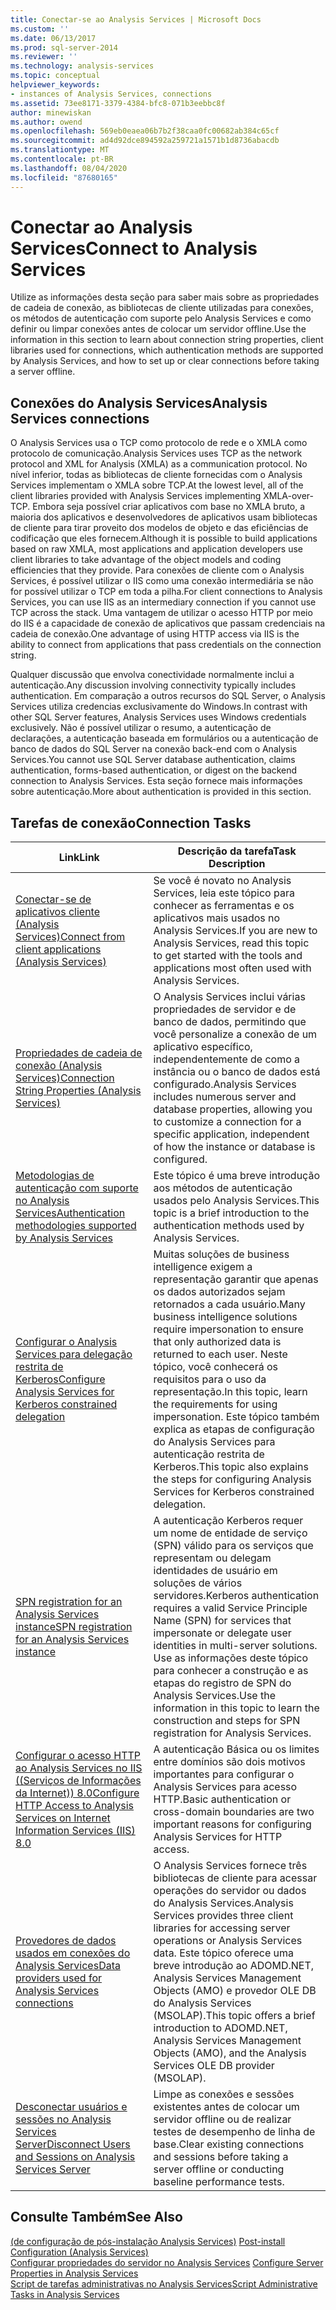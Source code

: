 ```yaml
---
title: Conectar-se ao Analysis Services | Microsoft Docs
ms.custom: ''
ms.date: 06/13/2017
ms.prod: sql-server-2014
ms.reviewer: ''
ms.technology: analysis-services
ms.topic: conceptual
helpviewer_keywords:
- instances of Analysis Services, connections
ms.assetid: 73ee8171-3379-4384-bfc8-071b3eebbc8f
author: minewiskan
ms.author: owend
ms.openlocfilehash: 569eb0eaea06b7b2f38caa0fc00682ab384c65cf
ms.sourcegitcommit: ad4d92dce894592a259721a1571b1d8736abacdb
ms.translationtype: MT
ms.contentlocale: pt-BR
ms.lasthandoff: 08/04/2020
ms.locfileid: "87680165"
---
```

# <a name="connect-to-analysis-services"></a><span data-ttu-id="4e4e2-102">Conectar ao Analysis Services</span><span class="sxs-lookup"><span data-stu-id="4e4e2-102">Connect to Analysis Services</span></span>
  <span data-ttu-id="4e4e2-103">Utilize as informações desta seção para saber mais sobre as propriedades de cadeia de conexão, as bibliotecas de cliente utilizadas para conexões, os métodos de autenticação com suporte pelo Analysis Services e como definir ou limpar conexões antes de colocar um servidor offline.</span><span class="sxs-lookup"><span data-stu-id="4e4e2-103">Use the information in this section to learn about connection string properties, client libraries used for connections, which authentication methods are supported by Analysis Services, and how to set up or clear connections before taking a server offline.</span></span>  
  
## <a name="analysis-services-connections"></a><span data-ttu-id="4e4e2-104">Conexões do Analysis Services</span><span class="sxs-lookup"><span data-stu-id="4e4e2-104">Analysis Services connections</span></span>  
 <span data-ttu-id="4e4e2-105">O Analysis Services usa o TCP como protocolo de rede e o XMLA como protocolo de comunicação.</span><span class="sxs-lookup"><span data-stu-id="4e4e2-105">Analysis Services uses TCP as the network protocol and XML for Analysis (XMLA) as a communication protocol.</span></span> <span data-ttu-id="4e4e2-106">No nível inferior, todas as bibliotecas de cliente fornecidas com o Analysis Services implementam o XMLA sobre TCP.</span><span class="sxs-lookup"><span data-stu-id="4e4e2-106">At the lowest level, all of the client libraries provided with Analysis Services implementing XMLA-over-TCP.</span></span> <span data-ttu-id="4e4e2-107">Embora seja possível criar aplicativos com base no XMLA bruto, a maioria dos aplicativos e desenvolvedores de aplicativos usam bibliotecas de cliente para tirar proveito dos modelos de objeto e das eficiências de codificação que eles fornecem.</span><span class="sxs-lookup"><span data-stu-id="4e4e2-107">Although it is possible to build applications based on raw XMLA, most applications and application developers use client libraries to take advantage of the object models and coding efficiencies that they provide.</span></span> <span data-ttu-id="4e4e2-108">Para conexões de cliente com o Analysis Services, é possível utilizar o IIS como uma conexão intermediária se não for possível utilizar o TCP em toda a pilha.</span><span class="sxs-lookup"><span data-stu-id="4e4e2-108">For client connections to Analysis Services, you can use IIS as an intermediary connection if you cannot use TCP across the stack.</span></span> <span data-ttu-id="4e4e2-109">Uma vantagem de utilizar o acesso HTTP por meio do IIS é a capacidade de conexão de aplicativos que passam credenciais na cadeia de conexão.</span><span class="sxs-lookup"><span data-stu-id="4e4e2-109">One advantage of using HTTP access via IIS is the ability to connect from applications that pass credentials on the connection string.</span></span>  
  
 <span data-ttu-id="4e4e2-110">Qualquer discussão que envolva conectividade normalmente inclui a autenticação.</span><span class="sxs-lookup"><span data-stu-id="4e4e2-110">Any discussion involving connectivity typically includes authentication.</span></span> <span data-ttu-id="4e4e2-111">Em comparação a outros recursos do SQL Server, o Analysis Services utiliza credencias exclusivamente do Windows.</span><span class="sxs-lookup"><span data-stu-id="4e4e2-111">In contrast with other SQL Server features, Analysis Services uses Windows credentials exclusively.</span></span> <span data-ttu-id="4e4e2-112">Não é possível utilizar o resumo, a autenticação de declarações, a autenticação baseada em formulários ou a autenticação de banco de dados do SQL Server na conexão back-end com o Analysis Services.</span><span class="sxs-lookup"><span data-stu-id="4e4e2-112">You cannot use SQL Server database authentication, claims authentication, forms-based authentication, or digest on the backend connection to Analysis Services.</span></span> <span data-ttu-id="4e4e2-113">Esta seção fornece mais informações sobre autenticação.</span><span class="sxs-lookup"><span data-stu-id="4e4e2-113">More about authentication is provided in this section.</span></span>  
  
##  <a name="connection-tasks"></a><a name="bkmk_clientApps"></a> <span data-ttu-id="4e4e2-114">Tarefas de conexão</span><span class="sxs-lookup"><span data-stu-id="4e4e2-114">Connection Tasks</span></span>  
  
|<span data-ttu-id="4e4e2-115">Link</span><span class="sxs-lookup"><span data-stu-id="4e4e2-115">Link</span></span>|<span data-ttu-id="4e4e2-116">Descrição da tarefa</span><span class="sxs-lookup"><span data-stu-id="4e4e2-116">Task Description</span></span>|  
|----------|----------------------|  
|[<span data-ttu-id="4e4e2-117">Conectar-se de aplicativos cliente &#40;Analysis Services&#41;</span><span class="sxs-lookup"><span data-stu-id="4e4e2-117">Connect from client applications &#40;Analysis Services&#41;</span></span>](connect-from-client-applications-analysis-services.md)|<span data-ttu-id="4e4e2-118">Se você é novato no Analysis Services, leia este tópico para conhecer as ferramentas e os aplicativos mais usados no Analysis Services.</span><span class="sxs-lookup"><span data-stu-id="4e4e2-118">If you are new to Analysis Services, read this topic to get started with the tools and applications most often used with Analysis Services.</span></span>|  
|[<span data-ttu-id="4e4e2-119">Propriedades de cadeia de conexão &#40;Analysis Services&#41;</span><span class="sxs-lookup"><span data-stu-id="4e4e2-119">Connection String Properties &#40;Analysis Services&#41;</span></span>](connection-string-properties-analysis-services.md)|<span data-ttu-id="4e4e2-120">O Analysis Services inclui várias propriedades de servidor e de banco de dados, permitindo que você personalize a conexão de um aplicativo específico, independentemente de como a instância ou o banco de dados está configurado.</span><span class="sxs-lookup"><span data-stu-id="4e4e2-120">Analysis Services includes numerous server and database properties, allowing you to customize a connection for a specific application, independent of how the instance or database is configured.</span></span>|  
|[<span data-ttu-id="4e4e2-121">Metodologias de autenticação com suporte no Analysis Services</span><span class="sxs-lookup"><span data-stu-id="4e4e2-121">Authentication methodologies supported by Analysis Services</span></span>](authentication-methodologies-supported-by-analysis-services.md)|<span data-ttu-id="4e4e2-122">Este tópico é uma breve introdução aos métodos de autenticação usados pelo Analysis Services.</span><span class="sxs-lookup"><span data-stu-id="4e4e2-122">This topic is a brief introduction to the authentication methods used by Analysis Services.</span></span>|  
|[<span data-ttu-id="4e4e2-123">Configurar o Analysis Services para delegação restrita de Kerberos</span><span class="sxs-lookup"><span data-stu-id="4e4e2-123">Configure Analysis Services for Kerberos constrained delegation</span></span>](configure-analysis-services-for-kerberos-constrained-delegation.md)|<span data-ttu-id="4e4e2-124">Muitas soluções de business intelligence exigem a representação garantir que apenas os dados autorizados sejam retornados a cada usuário.</span><span class="sxs-lookup"><span data-stu-id="4e4e2-124">Many business intelligence solutions require impersonation to ensure that only authorized data is returned to each user.</span></span> <span data-ttu-id="4e4e2-125">Neste tópico, você conhecerá os requisitos para o uso da representação.</span><span class="sxs-lookup"><span data-stu-id="4e4e2-125">In this topic, learn the requirements for using impersonation.</span></span> <span data-ttu-id="4e4e2-126">Este tópico também explica as etapas de configuração do Analysis Services para autenticação restrita de Kerberos.</span><span class="sxs-lookup"><span data-stu-id="4e4e2-126">This topic also explains the steps for configuring Analysis Services for Kerberos constrained delegation.</span></span>|  
|[<span data-ttu-id="4e4e2-127">SPN registration for an Analysis Services instance</span><span class="sxs-lookup"><span data-stu-id="4e4e2-127">SPN registration for an Analysis Services instance</span></span>](spn-registration-for-an-analysis-services-instance.md)|<span data-ttu-id="4e4e2-128">A autenticação Kerberos requer um nome de entidade de serviço (SPN) válido para os serviços que representam ou delegam identidades de usuário em soluções de vários servidores.</span><span class="sxs-lookup"><span data-stu-id="4e4e2-128">Kerberos authentication requires a valid Service Principle Name (SPN) for services that impersonate or delegate user identities in multi-server solutions.</span></span> <span data-ttu-id="4e4e2-129">Use as informações deste tópico para conhecer a construção e as etapas do registro de SPN do Analysis Services.</span><span class="sxs-lookup"><span data-stu-id="4e4e2-129">Use the information in this topic to learn the construction and steps for SPN registration for Analysis Services.</span></span>|  
|[<span data-ttu-id="4e4e2-130">Configurar o acesso HTTP ao Analysis Services no IIS &#40;(Serviços de Informações da Internet)&#41; 8.0</span><span class="sxs-lookup"><span data-stu-id="4e4e2-130">Configure HTTP Access to Analysis Services on Internet Information Services &#40;IIS&#41; 8.0</span></span>](configure-http-access-to-analysis-services-on-iis-8-0.md)|<span data-ttu-id="4e4e2-131">A autenticação Básica ou os limites entre domínios são dois motivos importantes para configurar o Analysis Services para acesso HTTP.</span><span class="sxs-lookup"><span data-stu-id="4e4e2-131">Basic authentication or cross-domain boundaries are two important reasons for configuring Analysis Services for HTTP access.</span></span>|  
|[<span data-ttu-id="4e4e2-132">Provedores de dados usados em conexões do Analysis Services</span><span class="sxs-lookup"><span data-stu-id="4e4e2-132">Data providers used for Analysis Services connections</span></span>](data-providers-used-for-analysis-services-connections.md)|<span data-ttu-id="4e4e2-133">O Analysis Services fornece três bibliotecas de cliente para acessar operações do servidor ou dados do Analysis Services.</span><span class="sxs-lookup"><span data-stu-id="4e4e2-133">Analysis Services provides three client libraries for accessing server operations or Analysis Services data.</span></span> <span data-ttu-id="4e4e2-134">Este tópico oferece uma breve introdução ao ADOMD.NET, Analysis Services Management Objects (AMO) e provedor OLE DB do Analysis Services (MSOLAP).</span><span class="sxs-lookup"><span data-stu-id="4e4e2-134">This topic offers a brief introduction to ADOMD.NET, Analysis Services Management Objects (AMO), and the Analysis Services OLE DB provider (MSOLAP).</span></span>|  
|[<span data-ttu-id="4e4e2-135">Desconectar usuários e sessões no Analysis Services Server</span><span class="sxs-lookup"><span data-stu-id="4e4e2-135">Disconnect Users and Sessions on Analysis Services Server</span></span>](disconnect-users-and-sessions-on-analysis-services-server.md)|<span data-ttu-id="4e4e2-136">Limpe as conexões e sessões existentes antes de colocar um servidor offline ou de realizar testes de desempenho de linha de base.</span><span class="sxs-lookup"><span data-stu-id="4e4e2-136">Clear existing connections and sessions before taking a server offline or conducting baseline performance tests.</span></span>|  
  
## <a name="see-also"></a><span data-ttu-id="4e4e2-137">Consulte Também</span><span class="sxs-lookup"><span data-stu-id="4e4e2-137">See Also</span></span>  
 <span data-ttu-id="4e4e2-138">[&#40;de configuração de pós-instalação Analysis Services&#41;](post-install-configuration-analysis-services.md) </span><span class="sxs-lookup"><span data-stu-id="4e4e2-138">[Post-install Configuration &#40;Analysis Services&#41;](post-install-configuration-analysis-services.md) </span></span>  
 <span data-ttu-id="4e4e2-139">[Configurar propriedades do servidor no Analysis Services](../server-properties/server-properties-in-analysis-services.md) </span><span class="sxs-lookup"><span data-stu-id="4e4e2-139">[Configure Server Properties in Analysis Services](../server-properties/server-properties-in-analysis-services.md) </span></span>  
 [<span data-ttu-id="4e4e2-140">Script de tarefas administrativas no Analysis Services</span><span class="sxs-lookup"><span data-stu-id="4e4e2-140">Script Administrative Tasks in Analysis Services</span></span>](../script-administrative-tasks-in-analysis-services.md)  
  
  
